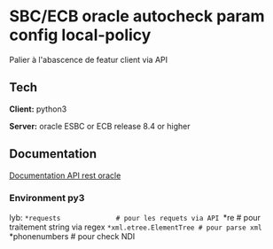 
# SBC/ECB oracle autocheck param config local-policy

Palier à l'abascence de featur client via API 



## Tech 

**Client:** python3 

**Server:** oracle ESBC or ECB release 8.4 or higher

  
## Documentation

[Documentation API rest oracle](https://docs.oracle.com/en/industries/communications/session-border-controller/8.4.0/rest/index.html)

  
### Environment py3

lyb: 
  `*requests              # pour les requets via API
  `*re                    # pour traitement string via regex
  `*xml.etree.ElementTree # pour parse xml 
  `*phonenumbers          # pour check NDI 


  
  
